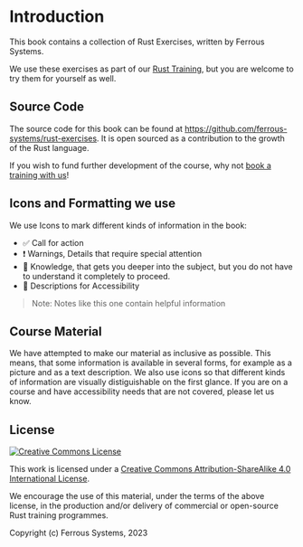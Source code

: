 # Introduction

This book contains a collection of Rust Exercises, written by Ferrous Systems.

We use these exercises as part of our [Rust Training](https://ferrous-systems.com/training/), but you are welcome to try them for yourself as well.

## Source Code

The source code for this book can be found at <https://github.com/ferrous-systems/rust-exercises>. It is open sourced as a contribution to the growth of the Rust language.

If you wish to fund further development of the course, why not [book a training with us](https://ferrous-systems.com/training/)!

## Icons and Formatting we use

We use Icons to mark different kinds of information in the book:

- ✅ Call for action
- ❗️ Warnings, Details that require special attention
- 🔎 Knowledge, that gets you deeper into the subject, but you do not have to understand it completely to proceed.
- 💬 Descriptions for Accessibility

> Note: Notes like this one contain helpful information

## Course Material

We have attempted to make our material as inclusive as possible. This means, that some information is available in several forms, for example as a picture and as a text description. We also use icons so that different kinds of information are visually distiguishable on the first glance. If you are on a course and have accessibility needs that are not covered, please let us know.

## License

[![Creative Commons License](https://i.creativecommons.org/l/by-sa/4.0/88x31.png)](http://creativecommons.org/licenses/by-sa/4.0/)

This work is licensed under a [Creative Commons Attribution-ShareAlike 4.0 International License](http://creativecommons.org/licenses/by-sa/4.0/).

We encourage the use of this material, under the terms of the above license, in the production and/or delivery of commercial or open-source Rust training programmes.

Copyright (c) Ferrous Systems, 2023
